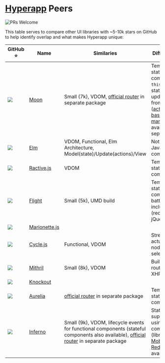 # [Hyperapp](https://github.com/hyperapp/hyperapp) Peers

![PRs Welcome](https://img.shields.io/badge/PRs-welcome-brightgreen.svg)

This table serves to compare other UI libraries with ~5-10k stars on GitHub to help identify overlap and what makes Hyperapp unique:

| GitHub ⭐️  | Name | Similaries | Differences |
|-----------|------|------------|-------------|
| ![](http://githubbadges.com/star.svg?user=kbrsh&repo=moon) | [Moon](https://github.com/kbrsh/moon) | Small (7k), VDOM, [official router](https://github.com/kbrsh/moon-router) in separate package | Templates, stateful components, `this.set` vs state updates from `actions` ([action-based state management](https://github.com/kbrsh/monx) available separately) |
| ![](http://githubbadges.com/star.svg?user=elm-lang&repo=elm-compiler) | [Elm](https://github.com/elm-lang/elm-compiler) | VDOM, Functional, Elm Architecture, Model(state)/Update(actions)/View | Not JavaScript, compiled |
| ![](http://githubbadges.com/star.svg?user=RactiveJS&repo=Ractive) | [Ractive.js](https://github.com/RactiveJS/Ractive) | VDOM | Templates, stateful components |
| ![](http://githubbadges.com/star.svg?user=flightjs&repo=flight) | [Flight](https://github.com/flightjs/flight) | Small (5k), UMD build | Templates, stateful components, batteries not included (requires jQuery) |
| ![](http://githubbadges.com/star.svg?user=marionettejs&repo=backbone.marionette) | [Marionette.js](https://github.com/marionettejs/backbone.marionette) | | |
| ![](http://githubbadges.com/star.svg?user=cyclejs&repo=cyclejs) | [Cycle.js](https://github.com/cyclejs/cyclejs) | Functional, VDOM | Streams, actual DOM nodes are selected |
| ![](http://githubbadges.com/star.svg?user=MithrilJS&repo=mithril.js) | [Mithril](https://github.com/MithrilJS/mithril.js) | Small (8k), VDOM | Built-in router and XHR |
| ![](http://githubbadges.com/star.svg?user=knockout&repo=knockout) | [Knockout](https://github.com/knockout/knockout) | | |
| ![](http://githubbadges.com/star.svg?user=aurelia&repo=framework) | [Aurelia](https://github.com/aurelia/framework) | [official router](https://github.com/aurelia/router) in separate package | Templates, stateful components |
| ![](http://githubbadges.com/star.svg?user=infernojs&repo=inferno) | [Inferno](https://github.com/infernojs/inferno) | Small (9k), VDOM, lifecycle events for functional components (stateful components also available), [official router](https://infernojs.org/docs/api/inferno-router) in separate package | State only supported using class components (libraries for [MobX](https://infernojs.org/docs/api/inferno-mobx) and [Redux](https://infernojs.org/docs/api/inferno-redux) available) |
